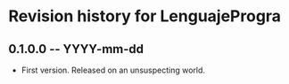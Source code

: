 # Revision history for LenguajeProgra

## 0.1.0.0 -- YYYY-mm-dd

* First version. Released on an unsuspecting world.
